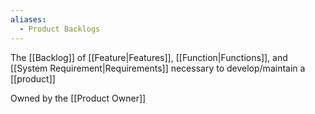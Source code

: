 ```yaml
---
aliases:
  - Product Backlogs
---
```

The [[Backlog]] of [[Feature|Features]], [[Function|Functions]], and [[System Requirement|Requirements]] necessary to develop/maintain a [[product]]

Owned by the [[Product Owner]]